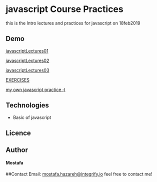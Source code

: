 # javascript Course Practices

this is the Intro lectures and practices for javascript on 18feb2019

## Demo

[javascriptLectures01](https://mostafain.github.io/javascriptCoursePractices/HTML/javascriptIndex.html)

[javascriptLectures02](https://mostafain.github.io/javascriptCoursePractices/HTML/javascript2Index.html)

[javascriptLectures03](https://mostafain.github.io/javascriptCoursePractices/HTML/javascript3Index.html)

[EXERCISES](https://mostafain.github.io/javascriptCoursePractices/HTML/ExIndex.html)

[my own javascript practice :)](https://mostafain.github.io/javascriptCoursePractices/HTML/myIndex.html)

## Technologies

- Basic of javascript

## Licence

## Author

#### Mostafa

##Contact
Email: mostafa.hazareh@integrify.io
feel free to contact me!
